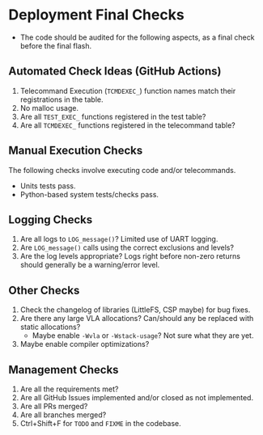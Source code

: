 # Deployment Final Checks

* The code should be audited for the following aspects, as a final check before the final flash.

## Automated Check Ideas (GitHub Actions)

1. Telecommand Execution (`TCMDEXEC_`) function names match their registrations in the table.
2. No malloc usage.
3. Are all `TEST_EXEC_` functions registered in the test table?
4. Are all `TCMDEXEC_` functions registered in the telecommand table?

## Manual Execution Checks

The following checks involve executing code and/or telecommands.

* Units tests pass.
* Python-based system tests/checks pass.


## Logging Checks

1. Are all logs to `LOG_message()`? Limited use of UART logging.
2. Are `LOG_message()` calls using the correct exclusions and levels?
3. Are the log levels appropriate? Logs right before non-zero returns should generally be a warning/error level.

## Other Checks

1. Check the changelog of libraries (LittleFS, CSP maybe) for bug fixes.
2. Are there any large VLA allocations? Can/should any be replaced with static allocations?
    * Maybe enable `-Wvla` or `-Wstack-usage`? Not sure what they are yet.
3. Maybe enable compiler optimizations?


## Management Checks

1. Are all the requirements met?
2. Are all GitHub Issues implemented and/or closed as not implemented.
3. Are all PRs merged?
4. Are all branches merged?
5. Ctrl+Shift+F for `TODO` and `FIXME` in the codebase.
